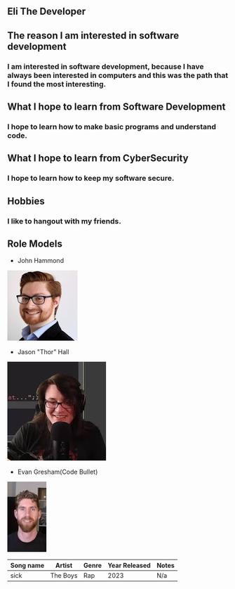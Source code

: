 ## Eli The Developer

## The reason I am interested in software development
### I am interested in software development, because I have always been interested in computers and this was the path that I found the most interesting.

## What I hope to learn from Software Development
### I hope to learn how to make basic programs and understand code.

## What I hope to learn from CyberSecurity
### I hope to learn how to keep my software secure.

## Hobbies
### I like to hangout with my friends.

## Role Models

* John Hammond 


![JohnPFP](https://github.com/ElidaDev/EliDev-Profile/blob/main/channels4_profile.jpg)


* Jason "Thor" Hall 


![ThorPFP](https://github.com/ElidaDev/EliDev-Profile/blob/main/download.jpg)

* Evan Gresham(Code Bullet)


![CodePFP](https://github.com/ElidaDev/EliDev-Profile/blob/main/codePfp.jpg)

|Song name |Artist |Genre |Year Released |Notes |
|-  |-  |-  |-  |-  |
|sick |The Boys |Rap |2023 |N/a | 

